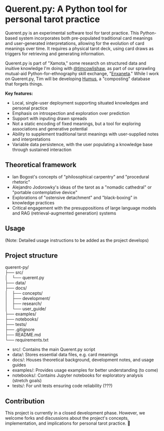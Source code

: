 # Querent.py: A Python tool for personal tarot practice

Querent.py is an experimental software tool for tarot practice. This Python-based system incorporates both pre-populated traditional card meanings and user-generated interpretations, allowing for the evolution of card meanings over time. It requires a physical tarot deck, using card draws as triggers for retrieving and generating information.

Querent.py is part of "Xamota," some research on structured data and inuitive knowledge I'm doing with [@timcowlishaw](https://github.com/timcowlishaw), as part of our sprawling mutual-aid Python-for-ethnography skill exchange, "[Enxaneta](https://github.com/timcowlishaw/enxaneta)." While I work on Querent.py, Tim will be developing [Humus](https://github.com/timcowlishaw/humus), a "composting" database that forgets things.

**Key features:**

- Local, single-user deployment supporting situated knowledges and personal practice
- Emphasis on introspection and exploration over prediction
- Support with inputing drawn spreads
- Not a static encoding of fixed meanings, but a tool for exploring associations and generative potential
- Ability to supplement traditional tarot meanings with user-supplied notes and interpretations
- Variable data persistence, with the user populating a knowledge base through sustained interaction

## Theoretical framework

- Ian Bogost's concepts of "philosophical carpentry" and "procedural rhetoric"
- Alejandro Jodorowky's ideas of the tarot as a "nomadic cathedral" or "portable contemplative device"
- Explorations of "ostensive detachment" and "black-boxing" in knowledge practices
- Critical engagement with the presuppositions of large language models and RAG (retrieval-augmented generation) systems

## Usage

(Note: Detailed usage instructions to be added as the project develops)

## Project structure

querent-py/  
├── src/  
│ ⠀└── querent.py  
├── data/  
├── docs/  
│ ⠀├── concepts/  
│ ⠀├── development/  
│ ⠀├── research/  
│ ⠀└── user_guide/  
├── examples/  
├── notebooks/  
├── tests/  
├── .gitignore  
├── README.md  
└── requirements.txt  

- src/: Contains the main Querent.py script
- data/: Stores essential data files, e.g. card meanings
- docs/: Houses theoretical background, development notes, and usage guides
- examples/: Provides usage examples for better understanding (to come)
- notebooks/: Contains Jupyter notebooks for exploratory analysis (stretch goals)
- tests/: For unit tests ensuring code reliability (???)

## Contribution

This project is currently in a closed development phase. However, we welcome forks and discussions about the project's concepts, implementation, and implications for personal tarot practice. 🎴